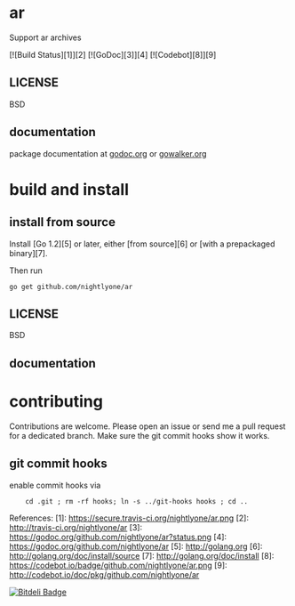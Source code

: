 ar
==

Support ar archives

[![Build Status][1]][2]
[![GoDoc][3]][4]
[![Codebot][8]][9]




LICENSE
-------
BSD

documentation
-------------
package documentation at [godoc.org](http://godoc.org/github.com/nightlyone/ar)
or [gowalker.org](http://gowalker.org/github.com/nightlyone/ar)


build and install
=================

install from source
-------------------

Install [Go 1.2][5] or later, either [from source][6] or [with a prepackaged binary][7].

Then run

	go get github.com/nightlyone/ar


LICENSE
-------
BSD

documentation
-------------

contributing
============

Contributions are welcome. Please open an issue or send me a pull request for a dedicated branch.
Make sure the git commit hooks show it works.

git commit hooks
-----------------------
enable commit hooks via

        cd .git ; rm -rf hooks; ln -s ../git-hooks hooks ; cd ..

References:
[1]: https://secure.travis-ci.org/nightlyone/ar.png
[2]: http://travis-ci.org/nightlyone/ar
[3]: https://godoc.org/github.com/nightlyone/ar?status.png
[4]: https://godoc.org/github.com/nightlyone/ar
[5]: http://golang.org
[6]: http://golang.org/doc/install/source
[7]: http://golang.org/doc/install
[8]: https://codebot.io/badge/github.com/nightlyone/ar.png
[9]: http://codebot.io/doc/pkg/github.com/nightlyone/ar


[![Bitdeli Badge](https://d2weczhvl823v0.cloudfront.net/nightlyone/ar/trend.png)](https://bitdeli.com/free "Bitdeli Badge")

